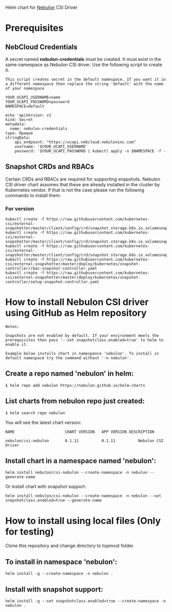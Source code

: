 Helm chart for [Nebulon](https://nebulon.com/) CSI Driver


# Prerequisites

## NebCloud Credentials
A secret named **nebulon-credentials** must be created. It must exist in the same namespace as Nebulon CSI driver. Use the following script to create it. 

`This script creates secret in the default namespace. If you want it in a different namespace then replace the string 'default' with the name of your namespace`

```
YOUR_UCAPI_USERNAME=name
YOUR_UCAPI_PASSWORD=password
NAMESPACE=default

echo 'apiVersion: v1
kind: Secret
metadata:
  name: nebulon-credentials
type: Opaque
stringData:
    api_endpoint: "https://ucapi.nebcloud.nebuloninc.com"
    username: '$YOUR_UCAPI_USERNAME'
    password: '$YOUR_UCAPI_PASSWORD | kubectl apply -n $NAMESPACE -f -
```

## Snapshot CRDs and RBACs

Certain CRDs and RBACs are required for supporting snapshots. Nebulon CSI driver chart assumes that these are already installed in the cluster by Kubernetes vendor. If that is not the case please run the following commands to install them:
  
### For version
```
kubectl create -f https://raw.githubusercontent.com/kubernetes-csi/external-snapshotter/master/client/config/crd/snapshot.storage.k8s.io_volumesnapshotclasses.yaml
kubectl create -f https://raw.githubusercontent.com/kubernetes-csi/external-snapshotter/master/client/config/crd/snapshot.storage.k8s.io_volumesnapshotcontents.yaml
kubectl create -f https://raw.githubusercontent.com/kubernetes-csi/external-snapshotter/master/client/config/crd/snapshot.storage.k8s.io_volumesnapshots.yaml
kubectl create -f https://raw.githubusercontent.com/kubernetes-csi/external-snapshotter/master/deploy/kubernetes/snapshot-controller/rbac-snapshot-controller.yaml
kubectl create -f https://raw.githubusercontent.com/kubernetes-csi/external-snapshotter/master/deploy/kubernetes/snapshot-controller/setup-snapshot-controller.yaml
```

# How to install Nebulon CSI driver using GitHub as Helm repository
`Notes:`

  `Snapshots are not enabled by default. If your environment meets the prerequisites then pass '--set snapshotclass.enabled=true' to helm to enable it.`

  `Example below installs chart in namespance 'nebulon'. To install in default namespace try the command without '-n nebulon'.`
## Create a repo named 'nebulon' in helm:
  
  ```
  $ helm repo add nebulon https://nebulon.github.io/helm-charts
  ```

## List charts from nebulon repo just created:
  
  ```
  $ helm search repo nebulon
  ```

  You will see the latest chart version:

  ```
  NAME                     	CHART VERSION	APP VERSION	DESCRIPTION
  ```

  ```
  nebulon/csi-nebulon      	0.1.11        	0.1.11      	Nebulon CSI Driver
  ```

## Install chart in a namespace named 'nebulon':

  ```
  helm install nebulon/csi-nebulon --create-namespace -n nebulon --generate-name
  ```

  Or install chart with snapshot support:
  
  ```
  helm install nebulon/csi-nebulon --create-namespace -n nebulon --set snapshotclass.enabled=true --generate-name
  ```

# How to install using local files (Only for testing)
Clone <a url="https://github.com/Nebulon/helm-charts"> this</a> repository and change directory to topmost folder.

## To install in namespace 'nebulon':
```
helm install -g --create-namespace -n nebulon .
```

## Install with snapshot support:
```
helm install -g --set snapshotclass.enabled=true --create-namespace -n nebulon .
```